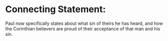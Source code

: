 # Connecting Statement:

Paul now specifically states about what sin of theirs he has heard, and how the Corinthian believers are proud of their acceptance of that man and his sin.